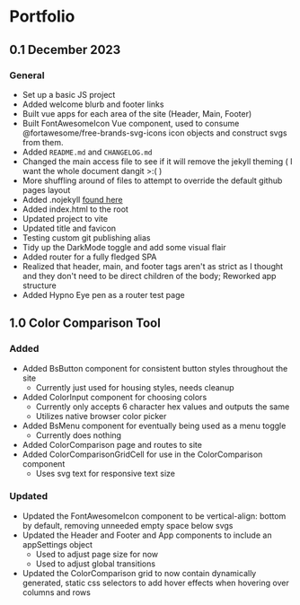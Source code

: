 # Portfolio

## 0.1 December 2023

### General

- Set up a basic JS project
- Added welcome blurb and footer links
- Built vue apps for each area of the site (Header, Main, Footer)
- Built FontAwesomeIcon Vue component, used to consume @fortawesome/free-brands-svg-icons icon objects and construct svgs from them.
- Added `README.md` and `CHANGELOG.md`
- Changed the main access file to see if it will remove the jekyll theming ( I want the whole document dangit >:( )
- More shuffling around of files to attempt to override the default github pages layout
- Added .nojekyll [found here](https://docs.github.com/en/pages/getting-started-with-github-pages/about-github-pages#static-site-generators:~:text=empty%20file%20called-,.nojekyll,-in%20the%20root)
- Added index.html to the root
- Updated project to vite
- Updated title and favicon
- Testing custom git publishing alias
- Tidy up the DarkMode toggle and add some visual flair
- Added router for a fully fledged SPA
- Realized that header, main, and footer tags aren't as strict as I thought and they don't need to be direct children of the body; Reworked app structure
- Added Hypno Eye pen as a router test page

## 1.0 Color Comparison Tool

### Added

- Added BsButton component for consistent button styles throughout the site
  - Currently just used for housing styles, needs cleanup
- Added ColorInput component for choosing colors
  - Currently only accepts 6 character hex values and outputs the same
  - Utilizes native browser color picker
- Added BsMenu component for eventually being used as a menu toggle
  - Currently does nothing
- Added ColorComparison page and routes to site
- Added ColorComparisonGridCell for use in the ColorComparison component
  - Uses svg text for responsive text size

### Updated

- Updated the FontAwesomeIcon component to be vertical-align: bottom by default, removing unneeded empty space below svgs
- Updated the Header and Footer and App components to include an appSettings object
  - Used to adjust page size for now
  - Used to adjust global transitions
- Updated the ColorComparison grid to now contain dynamically generated, static css selectors to add hover effects when hovering over columns and rows